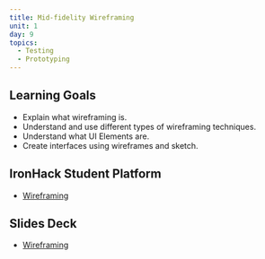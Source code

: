 ```yaml
---
title: Mid-fidelity Wireframing
unit: 1
day: 9
topics:
  - Testing
  - Prototyping
---
```

## Learning Goals

* Explain what wireframing is.
* Understand and use different types of wireframing techniques.
* Understand what UI Elements are.
* Create interfaces using wireframes and sketch.

## IronHack Student Platform

* [Wireframing](http://learn.ironhack.com/#/learning_unit/7049)

## Slides Deck

* [Wireframing](https://drive.google.com/open?id=1opLnRoKjFtH6IvaBv3EmEtWsUnAJv1Sg4OGyD5FSy08)

